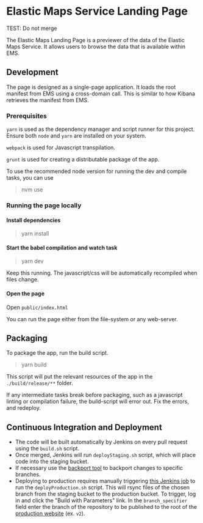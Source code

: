 # Elastic Maps Service Landing Page

TEST: Do not merge

The Elastic Maps Landing Page is a previewer of the data of the Elastic Maps Service. It allows users to browse the data
that is available within EMS.

## Development

The page is designed as a single-page application. It loads the root manifest from EMS using a cross-domain call. This
is similar to how Kibana retrieves the manifest from EMS.

### Prerequisites

`yarn` is used as the dependency manager and script runner for this project. Ensure both `node` and `yarn` are installed on your system.

`webpack` is used for Javascript transpilation.

`grunt` is used for creating a distributable package of the app.

To use the recommended node version for running the dev and compile tasks, you can use 

> nvm use

### Running the page locally

#### Install dependencies

> yarn install

#### Start the babel compilation and watch task

> yarn dev

Keep this running. The javascript/css will be automatically recompiled when files change.

#### Open the page

Open `public/index.html`

You can run the page either from the file-system or any web-server.

## Packaging

To package the app, run the build script.

> yarn build

This script will put the relevant resources of the app in the `./build/release/**` folder.

If any intermediate tasks break before packaging, such as a javascript linting or compilation failure, the build-script will error out.
Fix the errors, and redeploy.

## Continuous Integration and Deployment
* The code will be built automatically by Jenkins on every pull request using the `build.sh` script.
* Once merged, Jenkins will run `deployStaging.sh` script, which will place code into the staging bucket.
* If necessary use the [backport tool](https://www.npmjs.com/package/backport) to backport changes to specific branches. 
* Deploying to production requires manually triggering [this Jenkins job](https://kibana-ci.elastic.co/job/elastic+ems-landing-page+deploy/) to run the `deployProduction.sh` script. This will rsync files of the chosen branch from the staging bucket to the production bucket. To trigger, log in and click the "Build with Parameters" link. In the `branch_specifier` field enter the branch of the repository to be published to the root of the [production website](https://maps.elastic.co) (ex. `v2`). 
